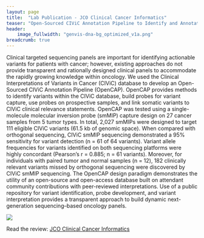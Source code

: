 ```yaml
---
layout: page
title:  "Lab Publication - JCO Clinical Cancer Informatics"
teaser: "Open-Sourced CIViC Annotation Pipeline to Identify and Annotate Clinically Relevant Variants Using Single-Molecule Molecular Inversion Probes"
header:
    image_fullwidth: "genvis-dna-bg_optimized_v1a.png"
breadcrumb: true
---
```

Clinical targeted sequencing panels are important for identifying actionable variants for patients with cancer; however, existing approaches do not provide transparent and rationally designed clinical panels to accommodate the rapidly growing knowledge within oncology. We used the Clinical Interpretations of Variants in Cancer (CIViC) database to develop an Open-Sourced CIViC Annotation Pipeline (OpenCAP). OpenCAP provides methods to identify variants within the CIViC database, build probes for variant capture, use probes on prospective samples, and link somatic variants to CIViC clinical relevance statements. OpenCAP was tested using a single-molecule molecular inversion probe (smMIP) capture design on 27 cancer samples from 5 tumor types. In total, 2,027 smMIPs were designed to target 111 eligible CIViC variants (61.5 kb of genomic space). When compared with orthogonal sequencing, CIViC smMIP sequencing demonstrated a 95% sensitivity for variant detection (n = 61 of 64 variants). Variant allele frequencies for variants identified on both sequencing platforms were highly concordant (Pearson’s r = 0.885; n = 61 variants). Moreover, for individuals with paired tumor and normal samples (n = 12), 182 clinically relevant variants missed by orthogonal sequencing were discovered by CIViC smMIP sequencing. The OpenCAP design paradigm demonstrates the utility of an open-source and open-access database built on attendant community contributions with peer-reviewed interpretations. Use of a public repository for variant identification, probe development, and variant interpretation provides a transparent approach to build dynamic next-generation sequencing–based oncology panels.



<div class="row">
    <div class="small-12 columns">
        <img src="/assets/img/news/opencap.jpg">
    </div>
</div>

Read the review: [JCO Clinical Cancer Informatics](http://dx.doi.org/10.1200/CCI.19.00077)
